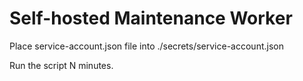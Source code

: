 # Self-hosted Maintenance Worker

Place service-account.json file into ./secrets/service-account.json

Run the script N minutes.